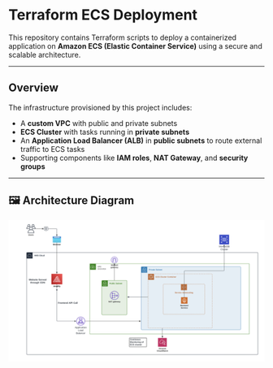 
# Terraform ECS Deployment

This repository contains Terraform scripts to deploy a containerized application on **Amazon ECS (Elastic Container Service)** using a secure and scalable architecture.

---

## Overview

The infrastructure provisioned by this project includes:

- A **custom VPC** with public and private subnets
- **ECS Cluster** with tasks running in **private subnets**
- An **Application Load Balancer (ALB)** in **public subnets** to route external traffic to ECS tasks
- Supporting components like **IAM roles**, **NAT Gateway**, and **security groups**

---

## 🖼️ Architecture Diagram

![ECS Architecture](ECS-Architecture.png)

